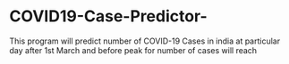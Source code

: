 # COVID19-Case-Predictor-
This program will predict number of COVID-19 Cases in india at particular day after 1st March and before peak for number of cases will reach 
